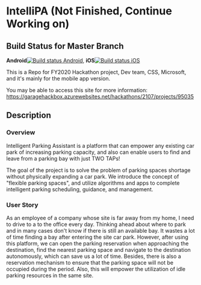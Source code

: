 # IntelliPA (Not Finished, Continue Working on)
## Build Status for Master Branch
**Android**[![Build status Android](https://build.appcenter.ms/v0.1/apps/caaa7220-5ff2-45f9-a59b-dadcd86006c5/branches/master/badge)](https://appcenter.ms), 
**iOS**[![Build status iOS](https://build.appcenter.ms/v0.1/apps/51535e36-1eda-4f07-8eb5-bd6564a4f80b/branches/master/badge)](https://appcenter.ms)

This is a Repo for FY2020 Hackathon project, Dev team, CSS, Microsoft, and it's mainly for the mobile app version.

You may be able to access this site for more information:
https://garagehackbox.azurewebsites.net/hackathons/2107/projects/95035

## Description
### Overview
Intelligent Parking Assistant is a platform that can empower any existing car park of increasing parking capacity, and also can enable users to find and leave from a parking bay with just TWO TAPs!

The goal of the project is to solve the problem of parking spaces shortage without physically expanding a car park. We introduce the concept of "flexible parking spaces", and utilize algorithms and apps to complete intelligent parking scheduling, guidance, and management.

### User Story
As an employee of a company whose site is far away from my home, I need to drive to a to the office every day. Thinking ahead about where to park and in many cases don't know if there is still an available bay. It wastes a lot of time finding a bay after entering the site car park. However, after using this platform, we can open the parking reservation when approaching the destination, find the nearest parking space and navigate to the destination autonomously, which can save us a lot of time. Besides, there is also a reservation mechanism to ensure that the parking space will not be occupied during the period. Also, this will empower the utilization of idle parking resources in the same site.
